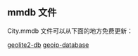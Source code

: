 ## mmdb 文件

City.mmdb 文件可以从下面的地方免费更新：

[geolite2-db](https://www.npmjs.com/package/@leo108/geolite2-db)
[geoip-database](https://www.npmjs.com/package/geoip-database)
